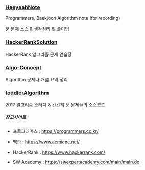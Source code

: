 ### [HeeyeahNote](https://github.com/heeyeah/AlgorithmPractice/tree/master/HeeyeahNote/src/baekjoon)

Programmers, Baekjoon Algorithm note (for recording)

푼 문제 소스 & 생각정리 및 풀이법


### [HackerRankSolution](https://github.com/heeyeah/AlgorithmPractice/tree/master/HackerRankSolution)
HackerRank 알고리즘 문제 연습장



### [Algo-Concept](https://github.com/heeyeah/AlgorithmPractice/tree/master/Algo-Concept)
Algorithm 문제나 개념 요약 정리



### toddlerAlgorithm
2017 알고리즘 스터디 & 간간히 푼 문제들의 소스코드



##### 참고사이트
* 프로그래머스 : https://programmers.co.kr/

* 백준 : https://www.acmicpc.net/

* HackerRank : https://www.hackerrank.com/

* SW Academy : https://swexpertacademy.com/main/main.do
